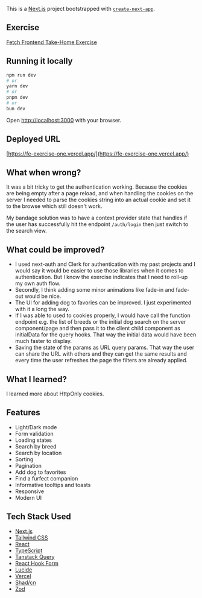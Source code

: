 This is a [Next.js](https://nextjs.org) project bootstrapped with [`create-next-app`](https://nextjs.org/docs/app/api-reference/cli/create-next-app).

## Exercise
[Fetch Frontend Take-Home Exercise](https://frontend-take-home.fetch.com/exercises/1)

## Running it locally

```bash
npm run dev
# or
yarn dev
# or
pnpm dev
# or
bun dev
```

Open [http://localhost:3000](http://localhost:3000) with your browser.


## Deployed URL
[https://fe-exercise-one.vercel.app/](https://fe-exercise-one.vercel.app/)


## What when wrong?
It was a bit tricky to get the authentication working. Because the cookies are being empty after a page reload, and when handling the cookies on the server I needed to parse the cookies string into an actual cookie and set it to the browse which still doesn't work.

My bandage solution was to have a context provider state that handles if the user has successfully hit the endpoint `/auth/login` then just switch to the search view.

## What could be improved?
- I used next-auth and Clerk for authentication with my past projects and I would say it would be easier to use those libraries when it comes to authentication. But I know the exercise indicates that I need to roll-up my own auth flow.
- Secondly, I think adding some minor animations like fade-in and fade-out would be nice.
- The UI for adding dog to favories can be improved. I just experimented with it a long the way.
- If I was able to used to cookies properly, I would have call the function endpoint e.g. the list of breeds or the initial dog search on the server component/page and then pass it to the client child component as initialData for the query hooks. That way the initial data would have been much faster to display.
- Saving the state of the params as URL query params. That way the user can share the URL with others and they can get the same results and every time the user refreshes the page the filters are already applied.

## What I learned?
I learned more about HttpOnly cookies.

## Features
- Light/Dark mode
- Form validation
- Loading states
- Search by breed
- Search by location
- Sorting
- Pagination
- Add dog to favorites
- Find a furfect companion
- Informative tooltips and toasts
- Responsive
- Modern UI

## Tech Stack Used
- [Next.js](https://nextjs.org/)
- [Tailwind CSS](https://tailwindcss.com/)
- [React](https://reactjs.org/)
- [TypeScript](https://www.typescriptlang.org/)
- [Tanstack Query](https://tanstack.com/query/latest)
- [React Hook Form](https://react-hook-form.com/)
- [Lucide](https://lucide.dev/)
- [Vercel](https://vercel.com/)
- [Shad/cn](https://ui.shadcn.com/)
- [Zod](https://zod.dev/)
